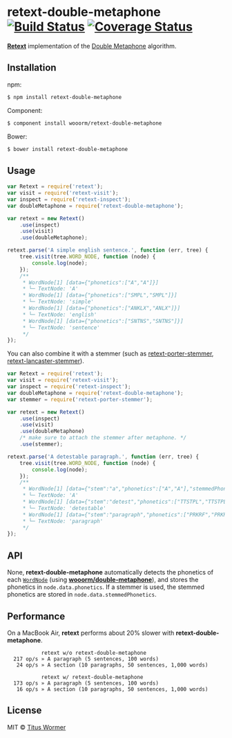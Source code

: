 # retext-double-metaphone [![Build Status](https://img.shields.io/travis/wooorm/retext-double-metaphone.svg?style=flat)](https://travis-ci.org/wooorm/retext-double-metaphone) [![Coverage Status](https://img.shields.io/coveralls/wooorm/retext-double-metaphone.svg?style=flat)](https://coveralls.io/r/wooorm/retext-double-metaphone?branch=master)

**[Retext](https://github.com/wooorm/retext)** implementation of the [Double Metaphone](http://en.wikipedia.org/wiki/metaphone) algorithm.

## Installation

npm:

```bash
$ npm install retext-double-metaphone
```

Component:

```bash
$ component install wooorm/retext-double-metaphone
```

Bower:

```bash
$ bower install retext-double-metaphone
```

## Usage

```javascript
var Retext = require('retext');
var visit = require('retext-visit');
var inspect = require('retext-inspect');
var doubleMetaphone = require('retext-double-metaphone');

var retext = new Retext()
    .use(inspect)
    .use(visit)
    .use(doubleMetaphone);

retext.parse('A simple english sentence.', function (err, tree) {
    tree.visit(tree.WORD_NODE, function (node) {
        console.log(node);
    });
    /**
     * WordNode[1] [data={"phonetics":["A","A"]}]
     * └─ TextNode: 'A'
     * WordNode[1] [data={"phonetics":["SMPL","SMPL"]}]
     * └─ TextNode: 'simple'
     * WordNode[1] [data={"phonetics":["ANKLX","ANLX"]}]
     * └─ TextNode: 'english'
     * WordNode[1] [data={"phonetics":["SNTNS","SNTNS"]}]
     * └─ TextNode: 'sentence'
     */
});
```

You can also combine it with a stemmer (such as [retext-porter-stemmer](https://github.com/wooorm/retext-porter-stemmer), [retext-lancaster-stemmer](https://github.com/wooorm/retext-lancaster-stemmer)).

```javascript
var Retext = require('retext');
var visit = require('retext-visit');
var inspect = require('retext-inspect');
var doubleMetaphone = require('retext-double-metaphone');
var stemmer = require('retext-porter-stemmer');

var retext = new Retext()
    .use(inspect)
    .use(visit)
    .use(doubleMetaphone)
    /* make sure to attach the stemmer after metaphone. */
    .use(stemmer);

retext.parse('A detestable paragraph.', function (err, tree) {
    tree.visit(tree.WORD_NODE, function (node) {
        console.log(node);
    });
    /**
     * WordNode[1] [data={"stem":"a","phonetics":["A","A"],"stemmedPhonetics":["A","A"]}]
     * └─ TextNode: 'A'
     * WordNode[1] [data={"stem":"detest","phonetics":["TTSTPL","TTSTPL"],"stemmedPhonetics":["TTST","TTST"]}]
     * └─ TextNode: 'detestable'
     * WordNode[1] [data={"stem":"paragraph","phonetics":["PRKRF","PRKRF"],"stemmedPhonetics":["PRKRF","PRKRF"]}]
     * └─ TextNode: 'paragraph'
     */
});
```

## API

None, **retext-double-metaphone** automatically detects the phonetics of each [`WordNode`](https://github.com/wooorm/textom#textomwordnode-nlcstwordnode) (using **[wooorm/double-metaphone](https://github.com/wooorm/double-metaphone)**), and stores the phonetics in `node.data.phonetics`. If a stemmer is used, the stemmed phonetics are stored in `node.data.stemmedPhonetics`.

## Performance

On a MacBook Air, **retext** performs about 20% slower with **retext-double-metaphone**.

```text
           retext w/o retext-double-metaphone
  217 op/s » A paragraph (5 sentences, 100 words)
   24 op/s » A section (10 paragraphs, 50 sentences, 1,000 words)

           retext w/ retext-double-metaphone
  173 op/s » A paragraph (5 sentences, 100 words)
   16 op/s » A section (10 paragraphs, 50 sentences, 1,000 words)
```

## License

MIT © [Titus Wormer](http://wooorm.com)
